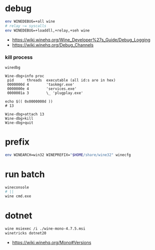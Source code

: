 # debug

```bash
env WINEDEBUG=+all wine
# relay ~= syscalls
env WINEDEBUG=+loaddll,+relay,+seh wine
```

- https://wiki.winehq.org/Wine_Developer%27s_Guide/Debug_Logging
- https://wiki.winehq.org/Debug_Channels

### kill process

```
winedbg

Wine-dbg>info proc
 pid      threads  executable (all id:s are in hex)
 0000000d 4        'taskmgr.exe'
 0000000e 4        'services.exe'
 0000001a 3        \_ 'plugplay.exe'

echo $(( 0x0000000d ))
# 13

Wine-dbg>attach 13
Wine-dbg>kill
Wine-dbg>quit
```

# prefix

```bash
env WINEARCH=win32 WINEPREFIX="$HOME/share/wine32" winecfg
```

# run batch

```bash
wineconsole
# ||
wine cmd.exe
```

# dotnet

```bash
wine msiexec /i ./wine-mono-4.7.5.msi
winetricks dotnet20
```

- https://wiki.winehq.org/Mono#Versions
